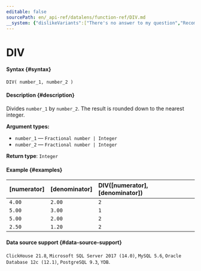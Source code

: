 ```yaml
---
editable: false
sourcePath: en/_api-ref/datalens/function-ref/DIV.md
__system: {"dislikeVariants":["There's no answer to my question","Recommendations aren't helpful","Content does not match the title","Other"]}
---
```


# DIV



#### Syntax {#syntax}


```
DIV( number_1, number_2 )
```

#### Description {#description}
Divides `number_1` by `number_2`. The result is rounded down to the nearest integer.

**Argument types:**
- `number_1` — `Fractional number | Integer`
- `number_2` — `Fractional number | Integer`


**Return type**: `Integer`

#### Example {#examples}



| **[numerator]**   | **[denominator]**   | **DIV([numerator], [denominator])**   |
|:------------------|:--------------------|:--------------------------------------|
| `4.00`            | `2.00`              | `2`                                   |
| `5.00`            | `3.00`              | `1`                                   |
| `5.00`            | `2.00`              | `2`                                   |
| `2.50`            | `1.20`              | `2`                                   |




#### Data source support {#data-source-support}

`ClickHouse 21.8`, `Microsoft SQL Server 2017 (14.0)`, `MySQL 5.6`, `Oracle Database 12c (12.1)`, `PostgreSQL 9.3`, `YDB`.
